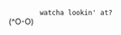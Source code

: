 &nbsp;&nbsp;&nbsp;&nbsp;&nbsp;&nbsp;&nbsp;&nbsp;&nbsp;&nbsp;&nbsp;&nbsp;&nbsp;&nbsp;`watcha lookin' at?`  
(^O-O)
